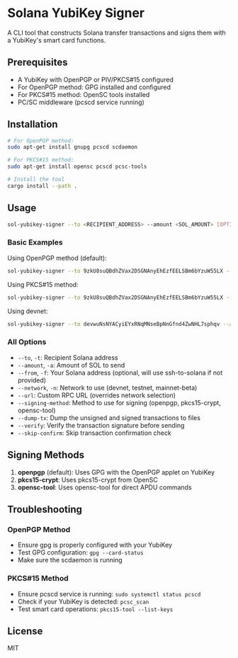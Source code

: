 # Solana YubiKey Signer

A CLI tool that constructs Solana transfer transactions and signs them with a YubiKey's smart card functions.

## Prerequisites

- A YubiKey with OpenPGP or PIV/PKCS#15 configured
- For OpenPGP method: GPG installed and configured
- For PKCS#15 method: OpenSC tools installed
- PC/SC middleware (pcscd service running)

## Installation

```bash
# For OpenPGP method:
sudo apt-get install gnupg pcscd scdaemon

# For PKCS#15 method:
sudo apt-get install opensc pcscd pcsc-tools

# Install the tool
cargo install --path .
```

## Usage

```bash
sol-yubikey-signer --to <RECIPIENT_ADDRESS> --amount <SOL_AMOUNT> [OPTIONS]
```

### Basic Examples

Using OpenPGP method (default):
```bash
sol-yubikey-signer --to 9zkU8suQBdhZVax2DSGNAnyEhEzfEELSBm6bYzuW55LX --amount 0.1
```

Using PKCS#15 method:
```bash
sol-yubikey-signer --to 9zkU8suQBdhZVax2DSGNAnyEhEzfEELSBm6bYzuW55LX --amount 0.1 --signing-method pkcs15-crypt
```

Using devnet:
```bash
sol-yubikey-signer --to devwuNsNYACyiEYxRNqMNseBpNnGfnd4ZwNHL7sphqv --amount 0.1 --network devnet
```

### All Options

- `--to`, `-t`: Recipient Solana address
- `--amount`, `-a`: Amount of SOL to send
- `--from`, `-f`: Your Solana address (optional, will use ssh-to-solana if not provided)
- `--network`, `-n`: Network to use (devnet, testnet, mainnet-beta)
- `--url`: Custom RPC URL (overrides network selection)
- `--signing-method`: Method to use for signing (openpgp, pkcs15-crypt, opensc-tool)
- `--dump-tx`: Dump the unsigned and signed transactions to files
- `--verify`: Verify the transaction signature before sending
- `--skip-confirm`: Skip transaction confirmation check

## Signing Methods

1. **openpgp** (default): Uses GPG with the OpenPGP applet on YubiKey
2. **pkcs15-crypt**: Uses pkcs15-crypt from OpenSC
3. **opensc-tool**: Uses opensc-tool for direct APDU commands

## Troubleshooting

### OpenPGP Method
- Ensure gpg is properly configured with your YubiKey
- Test GPG configuration: `gpg --card-status`
- Make sure the scdaemon is running

### PKCS#15 Method
- Ensure pcscd service is running: `sudo systemctl status pcscd`
- Check if your YubiKey is detected: `pcsc_scan`
- Test smart card operations: `pkcs15-tool --list-keys`

## License

MIT
